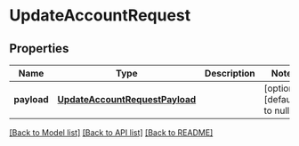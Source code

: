 # UpdateAccountRequest
## Properties

| Name | Type | Description | Notes |
|------------ | ------------- | ------------- | -------------|
| **payload** | [**UpdateAccountRequestPayload**](UpdateAccountRequestPayload.md) |  | [optional] [default to null] |

[[Back to Model list]](../README.md#documentation-for-models) [[Back to API list]](../README.md#documentation-for-api-endpoints) [[Back to README]](../README.md)

